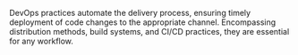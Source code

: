 DevOps practices automate the delivery process, ensuring timely deployment of code changes to the appropriate channel. Encompassing distribution methods, build systems, and CI/CD practices, they are essential for any workflow.